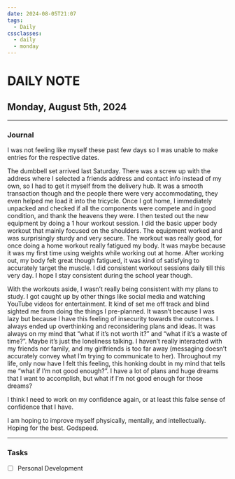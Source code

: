 ```yaml
---
date: 2024-08-05T21:07
tags:
  - Daily
cssclasses:
  - daily
  - monday
---
```

# DAILY NOTE
## Monday, August 5th, 2024
***
### Journal
I was not feeling like myself these past few days so I was unable to make entries for the respective dates. 

The dumbbell set arrived last Saturday. There was a screw up with the address where I selected a friends address and contact info instead of my own, so I had to get it myself from the delivery hub. It was a smooth transaction though and the people there were very accommodating, they even helped me load it into the tricycle. Once I got home, I immediately unpacked and checked if all the components were compete and in good condition, and thank the heavens they were. I then tested out the new equipment by doing a 1 hour workout session. I did the basic upper body workout that mainly focused on the shoulders. The equipment worked and was surprisingly sturdy and very secure. The workout was really good, for once doing a home workout really fatigued my body. It was maybe because it was my first time using weights while working out at home. After working out, my body felt great though fatigued, it was kind of satisfying to accurately target the muscle. I did consistent workout sessions daily till this very day. I hope I stay consistent during the school year though. 

With the workouts aside, I wasn’t really being consistent with my plans to study. I got caught up by other things like social media and watching YouTube videos for entertainment. It kind of set me off track and blind sighted me from doing the things I pre-planned. It wasn’t because I was lazy but because I have this feeling of insecurity towards the outcomes. I always ended up overthinking and reconsidering plans and ideas. It was always on my mind that “what if it’s not worth it?” and “what if it’s a waste of time?”. Maybe it’s just the loneliness talking. I haven’t really interacted with my friends nor family, and my girlfriends is too far away (messaging doesn’t accurately convey what I’m trying to communicate to her). Throughout my life, only now have I felt this feeling, this honking doubt in my mind that tells me “what if I’m not good enough?”. I have a lot of plans and huge dreams that I want to accomplish, but what if I’m not good enough for those dreams? 

I think I need to work on my confidence again, or at least this false sense of confidence that I have.

I am hoping to improve myself physically, mentally, and intellectually. Hoping for the best. Godspeed.
***
### Tasks
- [ ] Personal Development